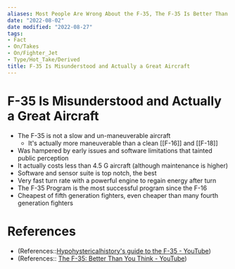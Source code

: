 ```yaml
---
aliases: Most People Are Wrong About the F-35, The F-35 Is Better Than You Think
date: "2022-08-02"
date modified: "2022-08-27"
tags:
- Fact
- On/Takes
- On/Fighter_Jet
- Type/Hot_Take/Derived 
title: F-35 Is Misunderstood and Actually a Great Aircraft
---
```


# F-35 Is Misunderstood and Actually a Great Aircraft
- The F-35 is not a slow and un-maneuverable aircraft
  - It's actually more maneuverable than a clean [[F-16]] and [[F-18]]
- Was hampered by early issues and software limitations that tainted public perception
- It actually costs less than 4.5 G aircraft (although maintenance is higher)
- Software and sensor suite is top notch, the best
- Very fast turn rate with a powerful engine to regain energy after turn
- The F-35 Program is the most successful program since the F-16
- Cheapest of fifth generation fighters, even cheaper than many fourth generation fighters

# References
- (References::[Hypohystericalhistory's guide to the F-35 - YouTube](https://www.youtube.com/watch?v=YQgNwrtVoZ4))
- (References:: [The F-35: Better Than You Think - YouTube](https://www.youtube.com/watch?v=hlC2ADUtAzk))
